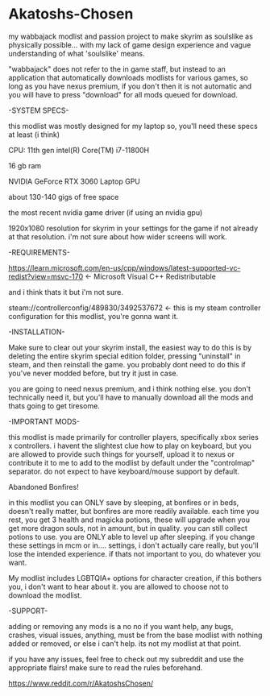 # Akatoshs-Chosen
my wabbajack modlist and passion project to make skyrim as soulslike as physically possible... with my lack of game design experience and vague understanding of what 'soulslike' means.

"wabbajack" does not refer to the in game staff, but instead to an application that automatically downloads modlists for various games, so long as you have nexus premium, if you don't then it is not automatic and you will have to press "download" for all mods queued for download.


-SYSTEM SPECS-

this modlist was mostly designed for my laptop so, you'll need these specs at least (i think)

CPU: 11th gen intel(R) Core(TM) i7-11800H

16 gb ram

NVIDIA GeForce RTX 3060 Laptop GPU

about 130-140 gigs of free space

the most recent nvidia game driver (if using an nvidia gpu)

1920x1080 resolution for skyrim in your settings for the game if not already at that resolution. i'm not sure about how wider screens will work.

-REQUIREMENTS- 

https://learn.microsoft.com/en-us/cpp/windows/latest-supported-vc-redist?view=msvc-170 <- Microsoft Visual C++ Redistributable

and i think thats it but i'm not sure.

steam://controllerconfig/489830/3492537672 <- this is my steam controller configuration for this modlist, you're gonna want it.

-INSTALLATION-

Make sure to clear out your skyrim install, the easiest way to do this is by deleting the entire skyrim special edition folder, pressing "uninstall" in steam, and then reinstall the game.
you probably dont need to do this if you've never modded before, but try it just in case.

you are going to need nexus premium, and i think nothing else. you don't technically need it, but you'll have to manually download all the mods and thats going to get tiresome.

-IMPORTANT MODS- 

this modlist is made primarily for controller players, specifically xbox series x controllers. i havent the slightest clue how to play on keyboard, but you are allowed to provide such things for yourself, upload it to nexus or contribute it to me to add to the modlist by default under the "controlmap" separator. do not expect to have keyboard/mouse support by default. 

Abandoned Bonfires!

in this modlist you can ONLY save by sleeping, at bonfires or in beds, doesn't really matter, but bonfires are more readily available. 
each time you rest, you get 3 health and magicka potions, these will upgrade when you get more dragon souls, not in amount, but in quality. you can still collect potions to use.
you are ONLY able to level up after sleeping.
if you change these settings in mcm or in.... settings, i don't actually care really, but you'll lose the intended experience. if thats not important to you, do whatever you want.

My modlist includes LGBTQIA+ options for character creation, if this bothers you, i don't want to hear about it. you are allowed to choose not to download the modlist.

-SUPPORT-

adding or removing any mods is a no no if you want help, any bugs, crashes, visual issues, anything, must be from the base modlist with nothing added or removed, or else i can't help. its not my modlist at that point.

if you have any issues, feel free to check out my subreddit and use the appropriate flairs! make sure to read the rules beforehand. 

https://www.reddit.com/r/AkatoshsChosen/





